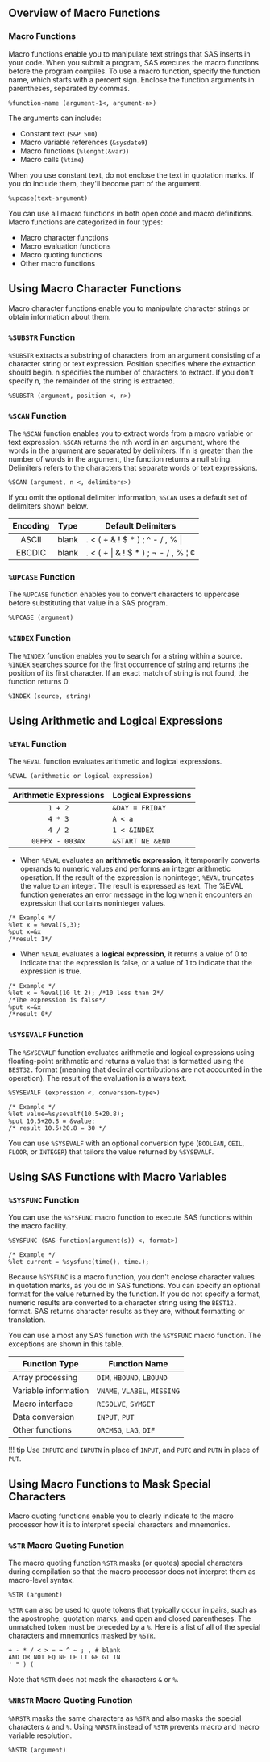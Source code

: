 ## Overview of Macro Functions

### Macro Functions 

Macro functions enable you to manipulate text strings that SAS inserts in your code. When you submit a program, SAS executes the macro functions before the program compiles. To use a macro function, specify the function name, which starts with a percent sign. Enclose the function arguments in parentheses, separated by commas.
```
%function-name (argument-1<, argument-n>)
```
The arguments can include:

* Constant text (`S&P 500`)
* Macro variable references (`&sysdate9`)
* Macro functions (`%lenght(&var)`)
* Macro calls (`%time`)

When you use constant text, do not enclose the text in quotation marks. If you do include them, they'll become part of the argument.
```
%upcase(text-argument)
```

You can use all macro functions in both open code and macro definitions. Macro functions are categorized in four types:

* Macro character functions
* Macro evaluation functions
* Macro quoting functions
* Other macro functions

## Using Macro Character Functions

Macro character functions enable you to manipulate character strings or obtain information about them.

### `%SUBSTR` Function 

`%SUBSTR` extracts a substring of characters from an argument consisting of a character string or text expression. Position specifies where the extraction should begin. n specifies the number of characters to extract. If you don't specify n, the remainder of the string is extracted.
```
%SUBSTR (argument, position <, n>)
```

### `%SCAN` Function

The `%SCAN` function enables you to extract words from a macro variable or text expression. `%SCAN` returns the nth word in an argument, where the words in the argument are separated by delimiters. If n is greater than the number of words in the argument, the function returns a null string. Delimiters refers to the characters that separate words or text expressions.
```
%SCAN (argument, n <, delimiters>)
```

If you omit the optional delimiter information, `%SCAN` uses a default set of delimiters shown below.

| Encoding | Type	| Default Delimiters |
|:-----:|-----|-----|
| ASCII	| blank | . < ( + & ! $ * ) ; ^ - / , % &#124; |
| EBCDIC | blank | . < ( + &#124; & ! $ * ) ; ¬ - / , % ¦ ¢ |

### `%UPCASE` Function

The `%UPCASE` function enables you to convert characters to uppercase before substituting that value in a SAS program.
```
%UPCASE (argument)
```

### `%INDEX` Function

The `%INDEX` function enables you to search for a string within a source. `%INDEX` searches source for the first occurrence of string and returns the position of its first character. If an exact match of string is not found, the function returns 0.
```
%INDEX (source, string)
```

## Using Arithmetic and Logical Expressions

### `%EVAL` Function

The `%EVAL` function evaluates arithmetic and logical expressions.
```
%EVAL (arithmetic or logical expression)
```
  
| Arithmetic Expressions	|  Logical Expressions |
|:---:|----|
|  `1 + 2`	                  |  `&DAY = FRIDAY` |
|  `4 * 3`	                  |  `A < a` |
|  `4 / 2`	                  |  `1 < &INDEX` |
|  `00FFx - 003Ax`	          |  `&START NE &END` |
  
* When `%EVAL` evaluates an **arithmetic expression**, it temporarily converts operands to numeric values and performs an integer arithmetic operation. If the result of the expression is noninteger, `%EVAL` truncates the value to an integer. The result is expressed as text. The %EVAL function generates an error message in the log when it encounters an expression that contains noninteger values.

```
/* Example */
%let x = %eval(5,3);
%put x=&x
/*result 1*/
```

* When `%EVAL` evaluates a **logical expression**, it returns a value of 0 to indicate that the expression is false, or a value of 1 to indicate that the expression is true.

```
/* Example */
%let x = %eval(10 lt 2); /*10 less than 2*/
/*The expression is false*/
%put x=&x
/*result 0*/
```

### `%SYSEVALF` Function

The `%SYSEVALF` function evaluates arithmetic and logical expressions using floating-point arithmetic and returns a value that is formatted using the `BEST32.` format (meaning that decimal contributions are not accounted in the operation). The result of the evaluation is always text.

```
%SYSEVALF (expression <, conversion-type>)

/* Example */
%let value=%sysevalf(10.5+20.8);
%put 10.5+20.8 = &value;
/* result 10.5+20.8 = 30 */
```

You can use `%SYSEVALF` with an optional conversion type (`BOOLEAN`, `CEIL`, `FLOOR`, or `INTEGER`) that tailors the value returned by `%SYSEVALF`.

## Using SAS Functions with Macro Variables

### `%SYSFUNC` Function

You can use the `%SYSFUNC` macro function to execute SAS functions within the macro facility.
```
%SYSFUNC (SAS-function(argument(s)) <, format>)

/* Example */
%let current = %sysfunc(time(), time.);
```

Because `%SYSFUNC` is a macro function, you don't enclose character values in quotation marks, as you do in SAS functions. You can specify an optional format for the value returned by the function. If you do not specify a format, numeric results are converted to a character string using the `BEST12.` format. SAS returns character results as they are, without formatting or translation.

You can use almost any SAS function with the `%SYSFUNC` macro function. The exceptions are shown in this table.

| Function Type	| Function Name |
|-----|-----|
| Array processing	| `DIM`, `HBOUND`, `LBOUND` |
| Variable information	| `VNAME`, `VLABEL`, `MISSING` |
| Macro interface	| `RESOLVE`, `SYMGET` |
| Data conversion	| `INPUT`, `PUT` |
| Other functions	| `ORCMSG`, `LAG`, `DIF` |

!!! tip
    Use `INPUTC` and `INPUTN` in place of `INPUT`, and `PUTC` and `PUTN` in place of `PUT`.

## Using Macro Functions to Mask Special Characters

Macro quoting functions enable you to clearly indicate to the macro processor how it is to interpret special characters and mnemonics.

### `%STR` Macro Quoting Function

The macro quoting function `%STR` masks (or quotes) special characters during compilation so that the macro processor does not interpret them as macro-level syntax.
```
%STR (argument)
```

`%STR` can also be used to quote tokens that typically occur in pairs, such as the apostrophe, quotation marks, and open and closed parentheses. The unmatched token must be preceded by a `%`.
Here is a list of all of the special characters and mnemonics masked by `%STR`.
```
+ - * / < > = ¬ ^ ~ ; , # blank
AND OR NOT EQ NE LE LT GE GT IN
' " ) (
```

Note that `%STR` does not mask the characters `&` or `%`.

### `%NRSTR` Macro Quoting Function

`%NRSTR` masks the same characters as `%STR` and also masks the special characters `&` and `%`. Using `%NRSTR` instead of `%STR` prevents macro and macro variable resolution.
```
%NSTR (argument)
```
